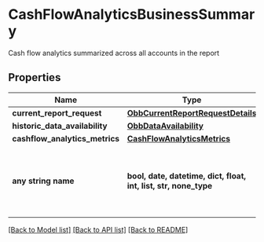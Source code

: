 # CashFlowAnalyticsBusinessSummary

Cash flow analytics summarized across all accounts in the report

## Properties
Name | Type | Description | Notes
------------ | ------------- | ------------- | -------------
**current_report_request** | [**ObbCurrentReportRequestDetails**](ObbCurrentReportRequestDetails.md) |  | 
**historic_data_availability** | [**ObbDataAvailability**](ObbDataAvailability.md) |  | 
**cashflow_analytics_metrics** | [**CashFlowAnalyticsMetrics**](CashFlowAnalyticsMetrics.md) |  | [optional] 
**any string name** | **bool, date, datetime, dict, float, int, list, str, none_type** | any string name can be used but the value must be the correct type | [optional]

[[Back to Model list]](../README.md#documentation-for-models) [[Back to API list]](../README.md#documentation-for-api-endpoints) [[Back to README]](../README.md)



